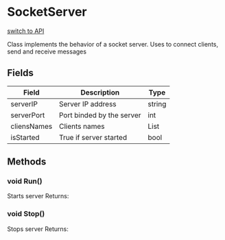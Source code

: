 # SocketServer
[switch to API](../../../Documentation/ScriptingAPI/en/SocketLogger.cs.md)

Сlass implements the behavior of a socket server. Uses to connect clients, send and receive messages

## Fields
| Field | Description | Type |
|--|--|--|
|serverIP|Server IP address|string|
|serverPort|Port binded by the server|int|
|cliensNames|Clients names|List<string>|
|isStarted|True if server started|bool|
## Methods
### void Run()
Starts server
Returns: 

### void Stop()
Stops server
Returns: 

